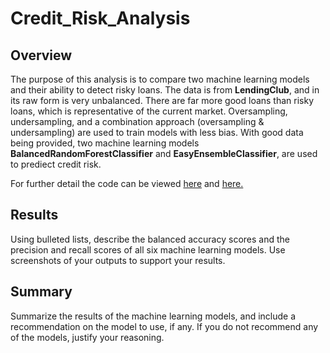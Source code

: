 # Credit_Risk_Analysis

## Overview

The purpose of this analysis is to compare two machine learning models and their ability to detect risky loans. The data is from **LendingClub**, and in its raw form is very unbalanced. There are far more good loans than risky loans, which is representative of the current market. Oversampling, undersampling, and a combination approach (oversampling & undersampling) are used to train models with less bias. With good data being provided, two machine learning models **BalancedRandomForestClassifier** and **EasyEnsembleClassifier**, are used to prediect credit risk.

For further detail the code can be viewed [here](/challenge/credit_risk_resampling.ipynb) and [here.](/challenge/credit_risk_ensemble.ipynb)

## Results

Using bulleted lists, describe the balanced accuracy scores and the precision and recall scores of all six machine learning models. Use screenshots of your outputs to support your results.

## Summary

Summarize the results of the machine learning models, and include a recommendation on the model to use, if any. If you do not recommend any of the models, justify your reasoning.
